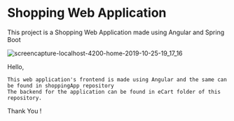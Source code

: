 # Shopping Web Application
This project is a Shopping Web Application made using Angular and Spring Boot

![screencapture-localhost-4200-home-2019-10-25-19_17_16](https://user-images.githubusercontent.com/53425575/67576840-fc181780-f75c-11e9-9c9a-3616385e26a5.png)


Hello,

    This web application's frontend is made using Angular and the same can be found in shoppingApp repository
    The backend for the application can be found in eCart folder of this repository.
    
Thank You !
